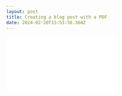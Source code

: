 ```yaml
---
layout: post
title: Creating a blog post with a PDF
date: 2024-02-20T15:53:56.368Z
---
```

<embed src="assets/uploads/answer-grid-ph-may03-2023-pdf.pdf" type="application/pdf">
